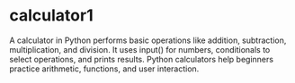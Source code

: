 # calculator1
A calculator in Python performs basic operations like addition, subtraction, multiplication, and division. It uses input() for numbers, conditionals to select operations, and prints results. Python calculators help beginners practice arithmetic, functions, and user interaction.

